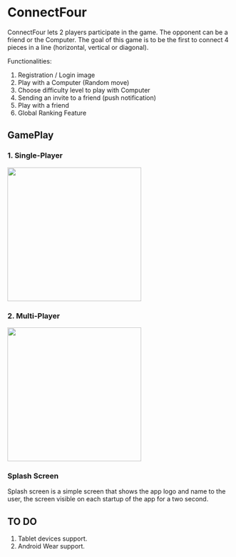 # ConnectFour

ConnectFour lets 2 players participate in the game. The opponent can be a friend or the Computer. The goal of this game is to be the first to connect 4 pieces in a line (horizontal, vertical or diagonal).

Functionalities:
1. Registration / Login image
2. Play with a Computer (Random move)
3. Choose difficulty level to play with Computer
4. Sending an invite to a friend (push notification)
5. Play with a friend
6. Global Ranking Feature

## GamePlay

### 1. Single-Player

<img src="https://user-images.githubusercontent.com/58618433/92290723-fc7b5600-eec9-11ea-9a96-97e4542f69f7.gif" width="300px" />

### 2. Multi-Player

<img src="https://user-images.githubusercontent.com/58618433/92290723-fc7b5600-eec9-11ea-9a96-97e4542f69f7.gif" width="300px" />

### Splash Screen
Splash screen is a simple screen that shows the app logo and name to the user, the screen visible on each startup of the app for a two second.
 


## TO DO

1. Tablet devices support.
2. Android Wear support.
